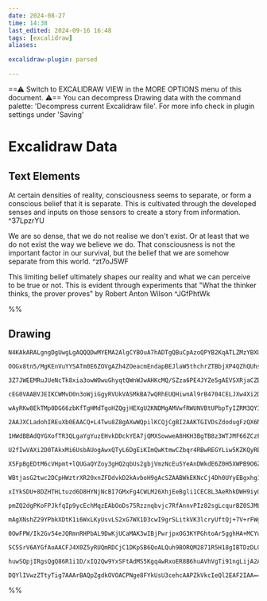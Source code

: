 ```yaml
---
date: 2024-08-27
time: 14:38
last_edited: 2024-09-16 16:48
tags: [excalidraw]
aliases: 

excalidraw-plugin: parsed

---
```

==⚠  Switch to EXCALIDRAW VIEW in the MORE OPTIONS menu of this document. ⚠== You can decompress Drawing data with the command palette: 'Decompress current Excalidraw file'. For more info check in plugin settings under 'Saving'

# Excalidraw Data
## Text Elements
At certain densities of reality, consciousness
seems to separate, or form a conscious belief
that it is separate. This is cultivated through
the developed senses and inputs on those
sensors to create a story from information. ^37LpzrYU

We are so dense, that we do not realise
we don't exist. Or at least that we do
not exist the way we believe we do.
That consciousness is not the important
factor in our survival, but the belief that
we are somehow separate from this world. ^zt7oJ5WF

This limiting belief ultimately shapes our reality
and what we can perceive to be true or not.
This is evident through experiments that "What the
thinker thinks, the prover proves" by Robert Anton Wilson ^JGfPhtWk

%%

## Drawing
```compressed-json
N4KAkARALgngDgUwgLgAQQQDwMYEMA2AlgCYBOuA7hADTgQBuCpAzoQPYB2KqATLZMzYBXUtiRoIACyhQ4zZAHoFAc0JRJQgEYA6bGwC2CgF7N6hbEcK4OCtptbErHALRY8RMpWdx8Q1TdIEfARcZgRmBShcZQUebTiAdho6IIR9BA4oZm4AbXAwUDAiiBJuCABmBIAZOCNSAE0AVWSiyFhEMqgsKBbizG5ncvKAFniAVgSADgBGHjH+YpgBsYA2

OOGx8tn5/MgKEnVuYYSATm0E6ZOVgAZh4ZOeacmEndapBEJlaW5thchrZTBbjXP4QZhQUhsADWCAAwmx8GxSGUAMTTBDo9G9SCaXDYKHKSFCDjEeGI5ESCHWZhwXCBTLYiAAM0I+HwAGVYECJIIPIzwZCYQB1A6Sbh8XZgiHQhCcmDc9C80qgolfDjhbJoaagti07BqJZa64gyWE4RwACSxE1qByAF1QUzyOkrdwOEI2aDCCSsGVcNdGUSSermDb

3Z7JWEEMRuJUeNcTk8xia3owWOwuGhyqtQWnWJwAHKcMQ/SZza6PE4JYZe5gAEVSXRjaCZBDCoM0whJAFFgulMmGPfhQUI4MRcE2fgkeMchhcTrca5KiBwoW6h6DEfjo9xW/h25KupgehIAIJQVBiUhRb2oYgZVhQQjhVBsJmoQIEA3US+cZj64RmBDZgAB0OCjfRmFQKA2FQMJaXILofyRVAmSRfRUFwX9wIAoQoM0IJnyZMD1AnVA1HIqD4LpC

cEG0VAABVJEIKCWMvD0n3oWjiGgyRVUkVASMkBA7wQRhEUQHiwnAl9rB4704CELJXw4Xi2DCQSZPApEoJgy9Py6TC4Jg0gYFQyEMO9NDSH0CcM20QNKAY7oynPS8mBvVT73AtRnygt8PxCIhYB/PQcPYPDgLAiDdNg6jEIQZDSFQ9CjLC/8IvwwiEGIzJJDIii2Pi2j6KYti2OwDjCC4pteP4zT1BE+9xN1aM4IfWSSXIjhFOUzg1I06KHx06DYO

wAyRKw8EkTMp0DG66zbKfTgHMdTgoHZQgjHEXgU2KNDMgAMVwfRWUNVBtUPbpTyIZRM3QYImR6XMPPMAgbs+e7oF1Rkws8phXTQcNh0lJFPm9AhnOPVyLyvTzRJ8p8XwCz9gpgUK/1woCNSGtJYvahDaKSlKbLSzHMtQAiiByoSCovIqEEJrpSuY1ioMq/BOO4urhC+BrhNElrJPamSoLk7rev81T1HUkShu0lhRv0kJDKmkzZoshb0LslbGVwJS

2AAJXCLadohIREuXb0EAACQ+L4Twu8Z8gAXwWQpilKCQjCgBI2AAKTGIVDsZdodugFzQX6NBnEmcpximX5JXO5xhnKdZNiTt59mIQ40GGY1tEmMYrkuaYC7WV5imEz5vi1cozjGJuEjWE47kqC4lzeAEFT2gRpRhMkkVRTEMSQDs8QJINSQRYfKXIcCEIyZ7JRZNk5QVMEEWVSMB4QEVc7FNAJTeAUZQ38OlRjFVeckYCfh1PUDR+Y1QTNUcrRte

1HWdBBAdQYGXofTR3QLgaYgYuzEHvkDDckYEA7jQMXSowweA8HKH3BgTB8z3WTJMF66ZCzFh2k8FYC407XDLLWBswRJwtjbJbN4nZiTEF7GkZeg4IxvFHOOWhF1pyznKHHBcsxNzejXDAzhxQtwwmbKhehoIjyOwgEKSagQ4KwW8u2XiZEKBNVghwNgF5UYsQQGBXRd5OAAHILxYBYlAeiAB5ZKZFgihAvKRC85jiCwTAgYmxmA7G8REhQXAZlzF

U2fIwVAXi2D0TAkxMi6UsbAUogAwxQTyL6DgEiKImQwKtmwCZbqr4RBwREGYLiw5KZKQyREnK2iLxmNUSJQQ6RJBsAoATGihk5oYXUGxCgSJ8DEFWpKcgFAoZKJUZhNRggEZaI8dEvRaSjFBRMU0ixHBrGoFseCRxziLyuPBA0pZFjNJ+J2QE45jVomhNOXUqJMS4kcASbDcmgEUlsQuTcwgWScnWCgPkvERTbzCGSswcp1UCA/k0DUm5dT3yLI2

XSFpBgEDtM6cVHpmt+lQUGaQYZoy3gHQ2qbUs2gbjVmzNcEu5YeAnDWkdE6Z0H5XWPB9O6ZRHor1TK9dwHKvowTgL9dauBrakH/oA0GpBwYcEhi5CQ0yUXqPmYlE5MSVmBS/GEDZ3itn+LsfszChyQjXPyp45Zvj0m7PcQLEJYSRIPOCXo55rzsIZQ+RqVJ3yBa/OydeAFQLCkoVBaUiFpAKnQuqbax12VEXms0uY5VrT0UdK6Qlcy81cXRKGSMv

WBtjasG2twc2DCpHWztrXR20xnZFDdvkD2kAvboH9gAcSZAABWkEKNcCj4Dh0UYyEBgxhg1rmInOYoIU48DLNoDYWxJ2ShznnVAqxrjaGuA3YYkwqzDBuCcQRoIa4OxfhgnuO0MFn0HrPCk6A0RjyxBPfE78SRD1vdABeNIUUMkdKyDkXJL7b2vrvQU+9RTilBFe2UAGyhXwgX4O+GpWVvF1HiZ+RoMHv0tNaXIDpV6/0lbAt43p7wgIgLgco8Hg

xIYkSDU+8DZHTHLtuzd6D8HYNjNcBI7GMxFg4CWLM26XhjEeBgli1CEC8L3AeRhkDWH9iyOuSRkBuHcSnDOBIQwD1jGeAyq2q4lN0akWwbcsjpNlraAq9AZUoJEFOk+DgyhKZxtQFVJaQQzLMHyogfypTjGwDAuLCgCbzF4FUogUQHwol6QItBUgFtXzJT8doeJrNUliRIMvHmCHLkRd+ewk5IFlEJpuUJMRTBeJiOYD+G5cBIRplQHVtgjBQIQE

pmZQ2dgPKoFPJkfqIp9ycEchMqzEAbOoDs75Rzznqbvjc7RfAnnvPIz82sgLcqurBZ0SJMLjWmBiGqiJGLR34siRQsl1L5UoIZe8ra+qWA8sKd0gmorQoSsCzK6uCr/TVzVYyU1hrAPwhFfa6gTrBFrw9b66pAbgguCMtJcW4+GCSXHVOot5DxRFECq5TlHlxQ0xPn5bdQVP1QR/TFeqCVsipUoZlf4eV0MJDjcmw5pzCLXOc1+QtpbuAfMlOSv5

mAgXNshZ29YPbkXDtK1i6WxLKyUsvLS2xG7WX1D3cwI9grSLitkVK3lcryUftQj+7V+rFWgetdB+D7rvWYIw9ZHD/NMFC1krQKW0R6pK0nq1LWsA9aiiNpKLIiAmAAAaABZJ6rbTzYFDv2zokdJTDvpfHcdMxF1vGnXuudmdM/FGXUfC6GDj1114FXf4jne6Qb3m+keD7x6SlxM+6edf57UiXj+1ef6L6waA/yPeB8V0n2KFB3vPJ+83wQ9Ai6j8

0OwFPW/Ik2Gv54eJQRmnRHPbAL9DwKjUCaMAK3wIBjPwrjpxOG3KYPGhtoAr5gghHA+MCYurS04KwViUMlOJxsCC4sWw7Dkz7HYUMxHDHDUy1H4U00EQLkTG4303ESP2UwgGkT/3MwUVG2G0mTKEZBJU2iR12gRzRxZS1AwPZRJ1xyekZEJzenwBx0pDJ0lAp3FUI2QLBgZ3wGwIkGdyNhNgII9301tntjLzHTGFdnADX3IzgDgE5Fom4A9mgGEn

SC5SrV6AYGfAoAACFJ4X0Z5yRUQmRDCjC1DKpSB6QoALQuh9BORQM2871R5H18gIBTDzDLC0htCW9IE7CP0O9v18dnCRBXCrDDoe8YMJ8+QFgAizDl43DrDB9wNj5IiXCYirCbDz4wjFRJ8nDkjMhYjOtp9D9LpigciLCrCHEn4F8MMkjAiUi0hDp1piCMdSDsiajcjgj1p8Cdp4xqjoi2i0hJl6CHo8cTDWjSi0hZDrxTwzCOlhJcBN9JEoigi0

huwSQpjIRgsQgQ86R1i1D/xIQ2Qw9YxSFtAdMS5Kgq4wRxoER8B6huAVhVgTi91ngLijA2ADB5DJRKkLYfhXYeilj9B8jqNQwyhp41DCQSBOjQCnDwS9C55UAg9NCEQQ8URYQThUTUTDoQ5QRjZlAPQ6RURuw6xCTCTMSIBfiWjeiNo95yjlpwIoTig6sMtAJW0ZViBITaNIinQToEBjYfQZVHMPi3gMhcBNBghZEBC3hsAiBhV3dTtQQ5VlDZSA

DQYlIVwzZTtyTig7AAArBAQpZgdkOVOACPNge8FYkUsU3cehcAAPZkVkcIeQl2EAF2IAA===
```
%%

